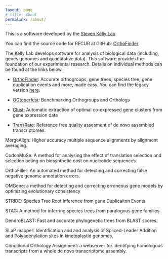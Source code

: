 ```yaml
---
layout: page
# title: About
permalink: /about/
---
```



This is a software developed by the [Steven Kelly Lab](http://www.stevekellylab.com/)

You can find the source code for RECUR at GitHub:
[OrthoFinder](https://github.com/OrthoFinder/OrthoFinder)

The Kelly Lab develops software for analysis of biological data (including, genes genomes and quantitative data). This software provides the foundation of our experimental research. Details on individual methods can be found at the links below.
- [OrthoFinder](https://github.com/OrthoFinder/OrthoFinder):
Accurate orthogroups, gene trees, species tree, gene duplication events and more, made easy.
You can find the legacy version [here](https://github.com/OrthoFinder/OrthoFinder).

- [OGtoberfest](https://github.com/OrthoFinder/OGtoberfest): Benchmarking Orthogroups and Orthologs

- [Clust](https://github.com/BaselAbujamous/clust): Automatic extraction of optimal co-expressed gene clusters from gene expression data

- [TransRate](http://hibberdlab.com/transrate): Reference free quality assesment of de novo assembled transcriptomes.

MergeAlign: Higher accuracy multiple sequence alignments by alignment averaging.

CodonMuSe: A method for analysing the effect of translation selection and selection acting on biosynthetic cost on nucleotide sequences.

OrthoFiller: An automated method for detecting and correcting false negative genome annotation errors.

OMGene: a method for detecting and correcting erroneous gene models by optimizing evolutionary consistency

STRIDE: Species Tree Root Inference from gene Duplicaiton Events

STAG: A method for inferring species trees from paralogous gene families

DendroBLAST:  Fast and accurate phylogenetic trees from BLAST scores.

SLaP mapper:  Identification and and analysis of Spliced-Leader Addition and Polyadenylation sites in kinetoplastid genomes.

Conditional Orthology Assignment: a webserver for identifying homologous transcripts from a whole de novo transcriptome assembly.
